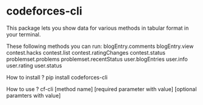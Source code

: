 # codeforces-cli
This package lets you show data for various methods in tabular format in your terminal.

These following methods you can run:
blogEntry.comments
blogEntry.view
contest.hacks
contest.list
contest.ratingChanges
contest.status
problemset.problems
problemset.recentStatus
user.blogEntries
user.info
user.rating
user.status

How to install ?
pip install codeforces-cli

How to use ?
cf-cli [method name] [required parameter with value] [optional paramters with value]
